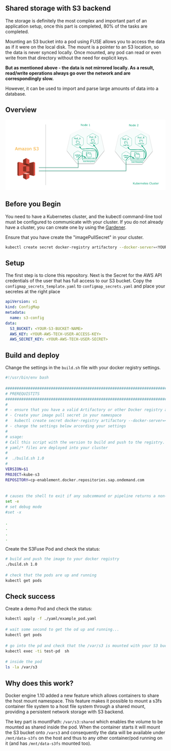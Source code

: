 ## Shared storage with S3 backend
The storage is definitely the most complex and important part of an application setup, once this part is 
completed, 80% of the tasks are completed.

Mounting an S3 bucket into a pod using FUSE allows you to access the data as if it were on the local disk. The 
mount is a pointer to an S3 location, so the data is never synced locally. Once mounted, any pod can read or even write
from that directory without the need for explicit keys.

**But as mentioned above - the data is not mirrored locally. As a result, read/write operations always go over the 
network and are correspondingly slow.**

However, it can be used to import and parse large amounts of data into a database.

## Overview

![s3-mount](images/s3-mount.png)

## Before you Begin
You need to have a Kubernetes cluster, and the kubectl command-line tool must be configured to communicate with 
your cluster. If you do not already have a cluster, you can create one by using the [Gardener](https://gardener.kubernetes.sap.corp/login).

Ensure that you have create the "imagePullSecret" in your cluster.
```sh 
kubectl create secret docker-registry artifactory --docker-server=<YOUR-REGISTRY>.docker.repositories.sap.ondemand.com --docker-username=<USERNAME> --docker-password=<PASSWORD> --docker-email=<EMAIL> -n <NAMESPACE>
```

## Setup
The first step is to clone this repository. Next is the Secret for the AWS API credentials of the user that has 
full access to our S3 bucket. Copy the `configmap_secrets_template.yaml` to `configmap_secrets.yaml` and place 
your secretes at the right place

```yaml
apiVersion: v1
kind: ConfigMap
metadata:
  name: s3-config
data:
  S3_BUCKET: <YOUR-S3-BUCKET-NAME>
  AWS_KEY: <YOUR-AWS-TECH-USER-ACCESS-KEY>
  AWS_SECRET_KEY: <YOUR-AWS-TECH-USER-SECRET>
```

## Build and deploy
Change the settings in the `build.sh` file with your docker registry settings. 

```sh
#!/usr/bin/env bash

########################################################################################################################
# PREREQUISTITS
########################################################################################################################
#
# - ensure that you have a valid Artifactory or other Docker registry account
# - Create your image pull secret in your namespace
#   kubectl create secret docker-registry artifactory --docker-server=<YOUR-REGISTRY>.docker.repositories.sap.ondemand.com --docker-username=<USERNAME> --docker-password=<PASSWORD> --docker-email=<EMAIL> -n <NAMESPACE>
# - change the settings below arcording your settings
#
# usage:
# Call this script with the version to build and push to the registry. After build/push the
# yaml/* files are deployed into your cluster
#
#  ./build.sh 1.0
#
VERSION=$1
PROJECT=kube-s3
REPOSITORY=cp-enablement.docker.repositories.sap.ondemand.com


# causes the shell to exit if any subcommand or pipeline returns a non-zero status.
set -e
# set debug mode
#set -x

.
.
.
.

```
Create the S3Fuse Pod and check the status:

```sh
# build and push the image to your docker registry
./build.sh 1.0 

# check that the pods are up and running
kubectl get pods

```

## Check success
Create a demo Pod and check the status:
```sh 
kubectl apply -f ./yaml/example_pod.yaml

# wait some second to get the od up and running...
kubectl get pods

# go into the pd and check that the /var/s3 is mounted with your S3 bucket content inside
kubectl exec -ti test-pd  sh

# inside the pod
ls -la /var/s3

```

## Why does this work?
Docker engine 1.10 added a new feature which allows containers to share the host mount namespace. This feature makes 
it possible to mount a s3fs container file system to a host file system through a shared mount, providing a persistent
network storage with S3 backend.

The key part is mountPath: `/var/s3:shared` which enables the volume to be mounted as shared inside the pod. When the 
container starts it will mount the S3 bucket onto `/vars3` and consequently the data will be available under 
`/mnt/data-s3fs` on the host and thus to any other container/pod running on it (and has `/mnt/data-s3fs` mounted too). 